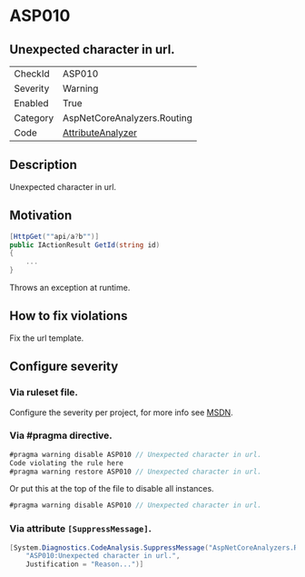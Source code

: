 # ASP010
## Unexpected character in url.

<!-- start generated table -->
<table>
  <tr>
    <td>CheckId</td>
    <td>ASP010</td>
  </tr>
  <tr>
    <td>Severity</td>
    <td>Warning</td>
  </tr>
  <tr>
    <td>Enabled</td>
    <td>True</td>
  </tr>
  <tr>
    <td>Category</td>
    <td>AspNetCoreAnalyzers.Routing</td>
  </tr>
  <tr>
    <td>Code</td>
    <td><a href="https://github.com/DotNetAnalyzers/AspNetCoreAnalyzers/blob/master/AspNetCoreAnalyzers/Analyzers/AttributeAnalyzer.cs">AttributeAnalyzer</a></td>
  </tr>
</table>
<!-- end generated table -->

## Description

Unexpected character in url.

## Motivation

```cs
[HttpGet(""api/a?b"")]
public IActionResult GetId(string id)
{
    ...
}
```

Throws an exception at runtime.

## How to fix violations

Fix the url template.

<!-- start generated config severity -->
## Configure severity

### Via ruleset file.

Configure the severity per project, for more info see [MSDN](https://msdn.microsoft.com/en-us/library/dd264949.aspx).

### Via #pragma directive.
```C#
#pragma warning disable ASP010 // Unexpected character in url.
Code violating the rule here
#pragma warning restore ASP010 // Unexpected character in url.
```

Or put this at the top of the file to disable all instances.
```C#
#pragma warning disable ASP010 // Unexpected character in url.
```

### Via attribute `[SuppressMessage]`.

```C#
[System.Diagnostics.CodeAnalysis.SuppressMessage("AspNetCoreAnalyzers.Routing", 
    "ASP010:Unexpected character in url.", 
    Justification = "Reason...")]
```
<!-- end generated config severity -->